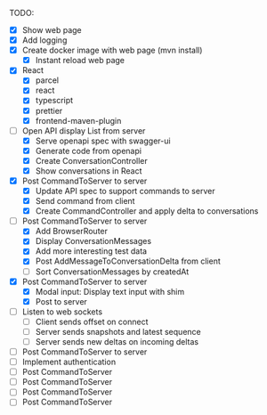TODO:

* [x] Show web page
* [x] Add logging
* [x] Create docker image with web page (mvn install)
  * [x] Instant reload web page
* [x] React
  * [x] parcel
  * [x] react
  * [x] typescript
  * [x] prettier
  * [x] frontend-maven-plugin
* [ ] Open API display List<ConversationSnapshot> from server
  * [x] Serve openapi spec with swagger-ui
  * [x] Generate code from openapi
  * [x] Create ConversationController
  * [x] Show conversations in React
* [x] Post CommandToServer<CreateConversationDelta> to server
  * [x] Update API spec to support commands to server
  * [x] Send command from client
  * [x] Create CommandController and apply delta to conversations
* [ ] Post CommandToServer<AddMessageToConversationDelta> to server
  * [x] Add BrowserRouter
  * [x] Display ConversationMessages
  * [x] Add more interesting test data
  * [x] Post AddMessageToConversationDelta from client
  * [ ] Sort ConversationMessages by createdAt
* [x] Post CommandToServer<UpdateConversationDelta> to server
  * [x] Modal input: Display text input with shim
  * [x] Post to server
* [ ] Listen to web sockets
  * [ ] Client sends offset on connect
  * [ ] Server sends snapshots and latest sequence
  * [ ] Server sends new deltas on incoming deltas
* [ ] Post CommandToServer<UpdateMessageInConversationDelta> to server
* [ ] Implement authentication
* [ ] Post CommandToServer<RegisterDeliveryOfConversationMessageDelta>
* [ ] Post CommandToServer<AddReactionToConversationMessageDelta>
* [ ] Post CommandToServer<UpdateReactionToConversationMessageDelta>
* [ ] Post CommandToServer<RemoveReactionToConversationMessageDelta>
